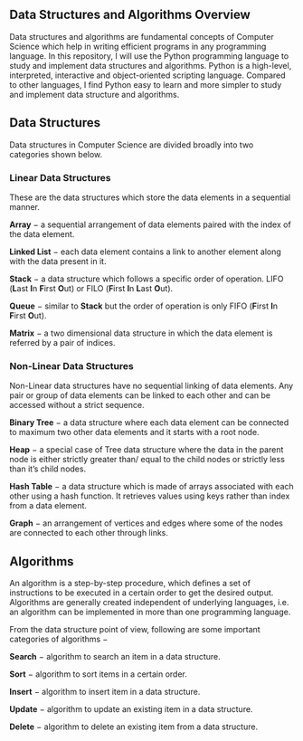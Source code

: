 ## Data Structures and Algorithms Overview
Data structures and algorithms are fundamental concepts of Computer Science which help in writing efficient programs in any programming language. In this repository, I will use the Python programming language to study and implement data structures and algorithms. Python is a high-level, interpreted, interactive and object-oriented scripting language. Compared to other languages, I find Python easy to learn and more simpler to study and implement data structure and algorithms.

## Data Structures

Data structures in Computer Science are divided broadly into two categories shown below. 

### Linear Data Structures

These are the data structures which store the data elements in a sequential manner.

**Array** − a sequential arrangement of data elements paired with the index of the data element.

**Linked List** − each data element contains a link to another element along with the data present in it.

**Stack** − a data structure which follows a specific order of operation. LIFO (**L**ast **I**n **F**irst **O**ut) or FILO (**F**irst **I**n **L**ast **O**ut).

**Queue** − similar to **Stack** but the order of operation is only FIFO (**F**irst **I**n **F**irst **O**ut).

**Matrix** − a two dimensional data structure in which the data element is referred by a pair of indices.

### Non-Linear Data Structures

Non-Linear data structures have no sequential linking of data elements. Any pair or group of data elements can be linked to each other and can be accessed without a strict sequence.

**Binary Tree** − a data structure where each data element can be connected to maximum two other data elements and it starts with a root node.

**Heap** − a special case of Tree data structure where the data in the parent node is either strictly greater than/ equal to the child nodes or strictly less than it’s child nodes.

**Hash Table** − a data structure which is made of arrays associated with each other using a hash function. It retrieves values using keys rather than index from a data element.

**Graph** − an arrangement of vertices and edges where some of the nodes are connected to each other through links.

## Algorithms

An algorithm is a step-by-step procedure, which defines a set of instructions to be executed in a certain order to get the desired output. Algorithms are generally created independent of underlying languages, i.e. an algorithm can be implemented in more than one programming language.

From the data structure point of view, following are some important categories of algorithms −

**Search** − algorithm to search an item in a data structure.

**Sort** − algorithm to sort items in a certain order.

**Insert** − algorithm to insert item in a data structure.

**Update** − algorithm to update an existing item in a data structure.

**Delete** − algorithm to delete an existing item from a data structure.

